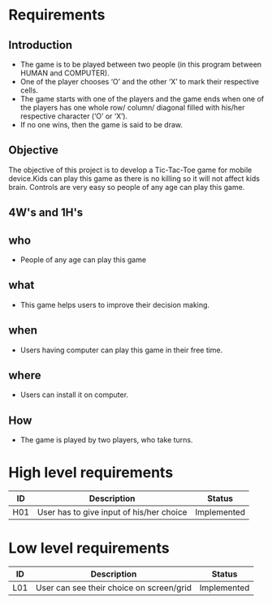# Requirements
## Introduction
* The game is to be played between two people (in this program between HUMAN and COMPUTER).
* One of the player chooses ‘O’ and the other ‘X’ to mark their respective cells.
* The game starts with one of the players and the game ends when one of the players has one whole row/ column/ diagonal filled with his/her respective character (‘O’ or ‘X’).
* If no one wins, then the game is said to be draw.

## Objective
The objective of this project is to develop a Tic-Tac-Toe game for mobile device.Kids can play this game as there is no killing so it will not affect kids brain. Controls are very easy so people of any age can play this game. 

## 4W's and 1H's
## who
* People of any age can play this game
## what
* This game helps users to improve their decision making. 
## when
* Users having computer can play this game in their free time.
## where
* Users can install it on computer.
## How
* The game is played by two players, who take turns.
# High level requirements
|ID|Description|Status|
|---|---|---|
|H01|User has to give input of his/her choice|Implemented|

# Low level requirements
|ID|Description|Status|
|---|---|---|
|L01|User can see their choice on screen/grid|Implemented|
